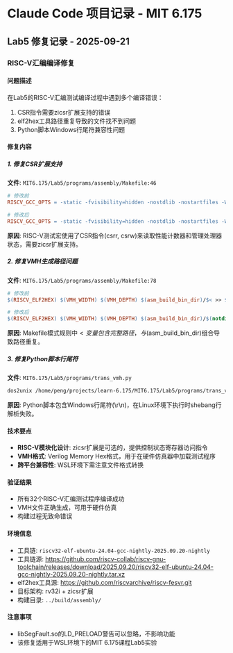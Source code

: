 # Claude Code 项目记录 - MIT 6.175

## Lab5 修复记录 - 2025-09-21

### RISC-V汇编编译修复

#### 问题描述
在Lab5的RISC-V汇编测试编译过程中遇到多个编译错误：
1. CSR指令需要zicsr扩展支持的错误
2. elf2hex工具路径重复导致的文件找不到问题
3. Python脚本Windows行尾符兼容性问题

#### 修复内容

##### 1. 修复CSR扩展支持
**文件**: `MIT6.175/Lab5/programs/assembly/Makefile:46`
```makefile
# 修改前
RISCV_GCC_OPTS = -static -fvisibility=hidden -nostdlib -nostartfiles -Wa,-march=rv32i -mabi=ilp32

# 修改后
RISCV_GCC_OPTS = -static -fvisibility=hidden -nostdlib -nostartfiles -Wa,-march=rv32i_zicsr -mabi=ilp32
```

**原因**: RISC-V测试宏使用了CSR指令(csrr, csrw)来读取性能计数器和管理处理器状态，需要zicsr扩展支持。

##### 2. 修复VMH生成路径问题
**文件**: `MIT6.175/Lab5/programs/assembly/Makefile:78`
```makefile
# 修改前
$(RISCV_ELF2HEX) $(VMH_WIDTH) $(VMH_DEPTH) $(asm_build_bin_dir)/$< >> $(asm_build_vmh_dir)/temp

# 修改后
$(RISCV_ELF2HEX) $(VMH_WIDTH) $(VMH_DEPTH) $(asm_build_bin_dir)/$(notdir $<) >> $(asm_build_vmh_dir)/temp
```

**原因**: Makefile模式规则中$<变量包含完整路径，与$(asm_build_bin_dir)组合导致路径重复。

##### 3. 修复Python脚本行尾符
**文件**: `MIT6.175/Lab5/programs/trans_vmh.py`
```bash
dos2unix /home/peng/projects/learn-6.175/MIT6.175/Lab5/programs/trans_vmh.py
```

**原因**: Python脚本包含Windows行尾符(\r\n)，在Linux环境下执行时shebang行解析失败。

#### 技术要点
- **RISC-V模块化设计**: zicsr扩展是可选的，提供控制状态寄存器访问指令
- **VMH格式**: Verilog Memory Hex格式，用于在硬件仿真器中加载测试程序
- **跨平台兼容性**: WSL环境下需注意文件格式转换

#### 验证结果
- 所有32个RISC-V汇编测试程序编译成功
- VMH文件正确生成，可用于硬件仿真
- 构建过程无致命错误

#### 环境信息
- 工具链: `riscv32-elf-ubuntu-24.04-gcc-nightly-2025.09.20-nightly`
- 工具链源: https://github.com/riscv-collab/riscv-gnu-toolchain/releases/download/2025.09.20/riscv32-elf-ubuntu-24.04-gcc-nightly-2025.09.20-nightly.tar.xz
- elf2hex工具源: https://github.com/riscvarchive/riscv-fesvr.git
- 目标架构: rv32i + zicsr扩展
- 构建目录: `../build/assembly/`

#### 注意事项
- libSegFault.so的LD_PRELOAD警告可以忽略，不影响功能
- 该修复适用于WSL环境下的MIT 6.175课程Lab5实验